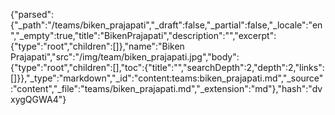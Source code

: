 {"parsed":{"_path":"/teams/biken_prajapati","_draft":false,"_partial":false,"_locale":"en","_empty":true,"title":"BikenPrajapati","description":"","excerpt":{"type":"root","children":[]},"name":"Biken Prajapati","src":"/img/team/biken_prajapati.jpg","body":{"type":"root","children":[],"toc":{"title":"","searchDepth":2,"depth":2,"links":[]}},"_type":"markdown","_id":"content:teams:biken_prajapati.md","_source":"content","_file":"teams/biken_prajapati.md","_extension":"md"},"hash":"dvxygQGWA4"}